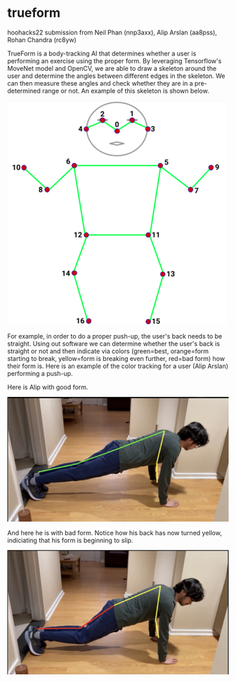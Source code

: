 # trueform
hoohacks22 submission from Neil Phan (nnp3axx), Alip Arslan (aa8pss), Rohan Chandra (rc8yw) 

TrueForm is a body-tracking AI that determines whether a user is performing an exercise using the proper form.
By leveraging Tensorflow's MoveNet model and OpenCV, we are able to draw a skeleton around the user and determine 
the angles between different edges in the skeleton. We can then measure these angles and check whether they are in a pre-determined range or not. 
An example of this skeleton is shown below.

![alt text](skeletonhoohacks.png)

For example, in order to do a proper push-up, the user's back needs to be straight. Using out software we can determine whether the user's back 
is straight or not and then indicate via colors (green=best, orange=form starting to break, yellow=form is breaking even further, red=bad form) 
how their form is. Here is an example of the color tracking for a user (Alip Arslan) performing a push-up. 

Here is Alip with good form.

![alt text](alipgoodform.PNG)

And here he is with bad form. Notice how his back has now turned yellow, indiciating that his form is beginning to slip. 

![alt text](alipbadform.PNG)

